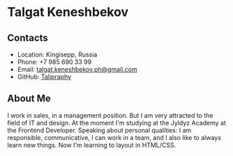 # Talgat Keneshbekov


## Contacts
- Location: Kingisepp, Russia
- Phone: +7 985 690 33 99
- Email: talgat.keneshbekov.ph@gmail.com
- GitHub: [Talipraphy](https://github.com/Taligraphy)

## About Me
I work in sales, in a management position. But I am very attracted to the field of IT and design.
At the moment I'm studying at the Jyldyz Academy at the Frontend Developer. Speaking about personal qualities: I am responsible, communicative, I can work in a team, and I also like to always learn new things. Now I'm learning to layout in HTML/CSS. 

